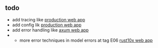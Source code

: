 ## todo
- add tracing like [production web app](https://youtu.be/3cA_mk4vdWY?si=wSxfKqbtnrX7oaTF&t=608)
- add config lik [production web app](https://youtu.be/3cA_mk4vdWY?si=8oa1xA2JuWub-0Ev&t=866)
- add error handling like [axum web app](https://youtu.be/XZtlD_m59sM?si=zS_eKUchjQzcmNUU&t=3876)
- - more error techniques in model errors at tag E06 [rust10x web app](https://github.com:rust10x/rust-web-app)